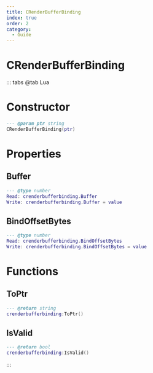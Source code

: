 ```yaml
---
title: CRenderBufferBinding
index: true
order: 2
category:
  - Guide
---
```


# CRenderBufferBinding

::: tabs
@tab Lua
# Constructor
```lua
--- @param ptr string
CRenderBufferBinding(ptr)
```
# Properties
## Buffer 
```lua
--- @type number
Read: crenderbufferbinding.Buffer
Write: crenderbufferbinding.Buffer = value
```
## BindOffsetBytes 
```lua
--- @type number
Read: crenderbufferbinding.BindOffsetBytes
Write: crenderbufferbinding.BindOffsetBytes = value
```
# Functions
## ToPtr
```lua
--- @return string
crenderbufferbinding:ToPtr()
```
## IsValid
```lua
--- @return bool
crenderbufferbinding:IsValid()
```

:::